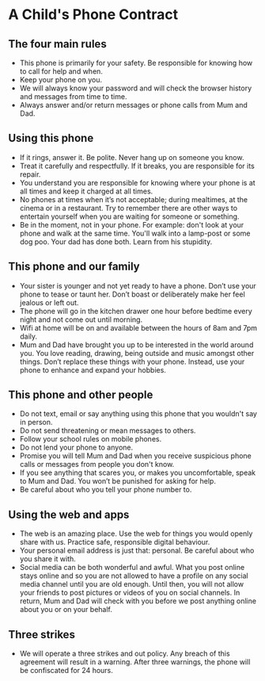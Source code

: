 
# A Child's Phone Contract

## The four main rules

- This phone is primarily for your safety. Be responsible for knowing how to call for help and when.
- Keep your phone on you.
- We will always know your password and will check the browser history and messages from time to time.
- Always answer and/or return messages or phone calls from Mum and Dad.


## Using this phone

- If it rings, answer it. Be polite. Never hang up on someone you know.
- Treat it carefully and respectfully. If it breaks, you are responsible for its repair.
- You understand you are responsible for knowing where your phone is at all times and keep it charged at all times.
- No phones at times when it’s not acceptable; during mealtimes, at the cinema or in a restaurant. Try to remember there are other ways to entertain yourself when you are waiting for someone or something.
- Be in the moment, not in your phone. For example: don't look at your phone and walk at the same time. You'll walk into a lamp-post or some dog poo. Your dad has done both. Learn from his stupidity.


## This phone and our family

- Your sister is younger and not yet ready to have a phone. Don’t use your phone to tease or taunt her. Don’t boast or deliberately make her feel jealous or left out.
- The phone will go in the kitchen drawer one hour before bedtime every night and not come out until morning.
- Wifi at home will be on and available between the hours of 8am and 7pm daily.
- Mum and Dad have brought you up to be interested in the world around you. You love reading, drawing, being outside and music amongst other things. Don’t replace these things with your phone. Instead, use your phone to enhance and expand your hobbies.


## This phone and other people

- Do not text, email or say anything using this phone that you wouldn't say in person.
- Do not send threatening or mean messages to others.
- Follow your school rules on mobile phones.
- Do not lend your phone to anyone.
- Promise you will tell Mum and Dad when you receive suspicious phone calls or messages from people you don't know.
- If you see anything that scares you, or makes you uncomfortable, speak to Mum and Dad. You won’t be punished for asking for help.
- Be careful about who you tell your phone number to.


## Using the web and apps

- The web is an amazing place. Use the web for things you would openly share with us. Practice safe, responsible digital behaviour.
- Your personal email address is just that: personal. Be careful about who you share it with.
- Social media can be both wonderful and awful. What you post online stays online and so you are not allowed to have a profile on any social media channel until you are old enough. Until then, you will not allow your friends to post pictures or videos of you on social channels. In return, Mum and Dad will check with you before we post anything online about you or on your behalf.

## Three strikes

- We will operate a three strikes and out policy. Any breach of this agreement will result in a warning. After three warnings, the phone will be confiscated for 24 hours.
